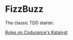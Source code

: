 # FizzBuzz
The classic TDD starter.

[Rules on Codurance's Katalyst](https://katalyst.codurance.com/fizzbuzz)
